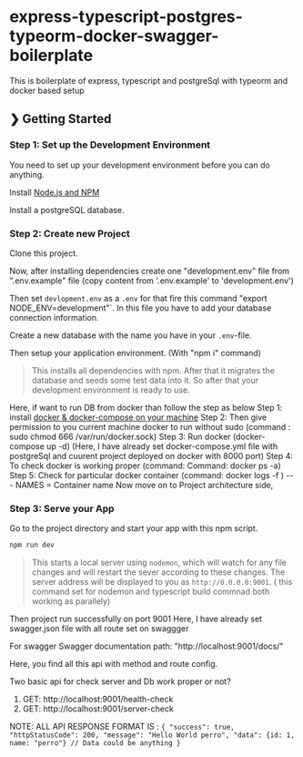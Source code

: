 # express-typescript-postgres-typeorm-docker-swagger-boilerplate
This is boilerplate of express, typescript and postgreSql with typeorm and docker based setup

## ❯ Getting Started

### Step 1: Set up the Development Environment

You need to set up your development environment before you can do anything.

Install [Node.js and NPM](https://nodejs.org/en/download/)

Install a postgreSQL database.

### Step 2: Create new Project

Clone this project.

Now, after installing dependencies create one "development.env" file from ".env.example" file (copy content from '.env.example' to 'development.env')

Then set `devlopment.env` as a `.env` for that fire this command "export NODE_ENV=development"`. In this file you have to add your database connection information.

Create a new database with the name you have in your `.env`-file.

Then setup your application environment. (With "npm i" command)

> This installs all dependencies with npm. After that it migrates the database and seeds some test data into it. So after that your development environment is ready to use.

Here, if want to run DB from docker than follow the step as below
Step 1: install [docker & docker-compose on your machine](https://docs.docker.com/compose/install/)
Step 2: Then give permission to you current machine docker to run without sudo (command : sudo chmod 666 /var/run/docker.sock)
Step 3: Run docker (docker-compose up -d) (Here, I have already set docker-compose.yml file with postgreSql and cuurent project deployed on docker with 8000 port)
Step 4: To check docker is working proper (command: Command: docker ps -a)
Step 5: Check for particular docker container (command: docker logs -f <NAMES>)  --- NAMES = Container name
Now move on to Project architecture side,

### Step 3: Serve your App

Go to the project directory and start your app with this npm script.

```bash
npm run dev
```

> This starts a local server using `nodemon`, which will watch for any file changes and will restart the sever according to these changes.
> The server address will be displayed to you as `http://0.0.0.0:9001`. ( this command set for nodemon and typescript build commnad both working as parallely)

Then project run successfully on port 9001
Here, I have already set swagger.json file with all route set on swaggger

For swagger 
Swagger documentation path: "http://localhost:9001/docs/"

Here, you find all this api with method and route config.

Two basic api for check server and Db work proper or not?
1) GET: http://localhost:9001/health-check
2) GET: http://localhost:9001/server-check

NOTE: ALL API RESPONSE FORMAT IS :
`{
    "success": true,
    "httpStatusCode": 200,
    "message": "Hello World perro",
    "data": {id: 1, name: "perro"} // Data could be anything
}`
